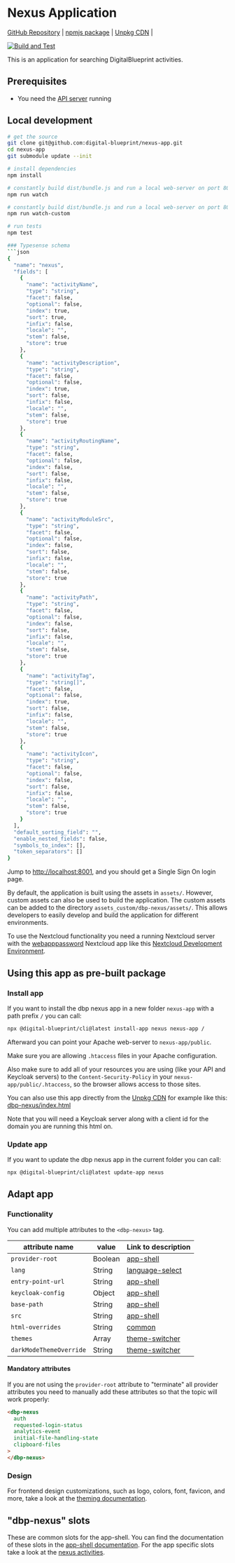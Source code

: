 # Nexus Application

[GitHub Repository](https://github.com/digital-blueprint/nexus-app) |
[npmjs package](https://www.npmjs.com/package/@digital-blueprint/nexus-app) |
[Unpkg CDN](https://unpkg.com/browse/@digital-blueprint/nexus-app/) |

[![Build and Test](https://github.com/digital-blueprint/nexus-app/actions/workflows/build-test-publish.yml/badge.svg)](https://github.com/digital-blueprint/nexus-app/actions/workflows/build-test-publish.yml)

This is an application for searching DigitalBlueprint activities.

## Prerequisites

- You need the [API server](https://gitlab.tugraz.at/dbp/relay/dbp-relay-server-template) running

## Local development

```bash
# get the source
git clone git@github.com:digital-blueprint/nexus-app.git
cd nexus-app
git submodule update --init

# install dependencies
npm install

# constantly build dist/bundle.js and run a local web-server on port 8001
npm run watch

# constantly build dist/bundle.js and run a local web-server on port 8001 using a custom assets directory assets_custom/
npm run watch-custom

# run tests
npm test

### Typesense schema
```json
{
  "name": "nexus",
  "fields": [
    {
      "name": "activityName",
      "type": "string",
      "facet": false,
      "optional": false,
      "index": true,
      "sort": true,
      "infix": false,
      "locale": "",
      "stem": false,
      "store": true
    },
    {
      "name": "activityDescription",
      "type": "string",
      "facet": false,
      "optional": false,
      "index": true,
      "sort": false,
      "infix": false,
      "locale": "",
      "stem": false,
      "store": true
    },
    {
      "name": "activityRoutingName",
      "type": "string",
      "facet": false,
      "optional": false,
      "index": false,
      "sort": false,
      "infix": false,
      "locale": "",
      "stem": false,
      "store": true
    },
    {
      "name": "activityModuleSrc",
      "type": "string",
      "facet": false,
      "optional": false,
      "index": false,
      "sort": false,
      "infix": false,
      "locale": "",
      "stem": false,
      "store": true
    },
    {
      "name": "activityPath",
      "type": "string",
      "facet": false,
      "optional": false,
      "index": false,
      "sort": false,
      "infix": false,
      "locale": "",
      "stem": false,
      "store": true
    },
    {
      "name": "activityTag",
      "type": "string[]",
      "facet": false,
      "optional": false,
      "index": true,
      "sort": false,
      "infix": false,
      "locale": "",
      "stem": false,
      "store": true
    },
    {
      "name": "activityIcon",
      "type": "string",
      "facet": false,
      "optional": false,
      "index": false,
      "sort": false,
      "infix": false,
      "locale": "",
      "stem": false,
      "store": true
    }
  ],
  "default_sorting_field": "",
  "enable_nested_fields": false,
  "symbols_to_index": [],
  "token_separators": []
}
```

Jump to <http://localhost:8001>, and you should get a Single Sign On login page.

By default, the application is built using the assets in `assets/`. However, custom assets can also be used to build the application. The custom assets can be added to the directory `assets_custom/dbp-nexus/assets/`. This allows developers to easily develop and build the application for different environments.

To use the Nextcloud functionality you need a running Nextcloud server with the
[webapppassword](https://gitlab.tugraz.at/dbp/nextcloud/webapppassword) Nextcloud app like this
[Nextcloud Development Environment](https://gitlab.tugraz.at/dbp/nextcloud/webapppassword/-/tree/master/docker).


## Using this app as pre-built package

### Install app

If you want to install the dbp nexus app in a new folder `nexus-app` with a path prefix `/` you can call:

```bash
npx @digital-blueprint/cli@latest install-app nexus nexus-app /
```

Afterward you can point your Apache web-server to `nexus-app/public`.

Make sure you are allowing `.htaccess` files in your Apache configuration.

Also make sure to add all of your resources you are using (like your API and Keycloak servers) to the
`Content-Security-Policy` in your `nexus-app/public/.htaccess`, so the browser allows access to those sites.

You can also use this app directly from the [Unpkg CDN](https://unpkg.com/browse/@digital-blueprint/nexus-app/)
for example like this: [dbp-nexus/index.html](https://github.com/digital-blueprint/nexus-app/tree/main/examples/dbp-nexus/index.html)

Note that you will need a Keycloak server along with a client id for the domain you are running this html on.

### Update app

If you want to update the dbp nexus app in the current folder you can call:

```bash
npx @digital-blueprint/cli@latest update-app nexus
```

## Adapt app

### Functionality

You can add multiple attributes to the `<dbp-nexus>` tag.

| attribute name | value | Link to description                                                                                                                 |
|----------------|-------|-------------------------------------------------------------------------------------------------------------------------------------|
| `provider-root` | Boolean | [app-shell](https://gitlab.tugraz.at/dbp/web-components/toolkit/-/tree/main/packages/app-shell#attributes)                          |
| `lang`         | String | [language-select](https://gitlab.tugraz.at/dbp/web-components/toolkit/-/tree/main/packages/language-select#attributes)              |
| `entry-point-url` | String | [app-shell](https://gitlab.tugraz.at/dbp/web-components/toolkit/-/tree/main/packages/app-shell#attributes)                          |
| `keycloak-config` | Object | [app-shell](https://gitlab.tugraz.at/dbp/web-components/toolkit/-/tree/main/packages/app-shell#attributes)                          |
| `base-path` | String | [app-shell](https://gitlab.tugraz.at/dbp/web-components/toolkit/-/tree/main/packages/app-shell#attributes)                          |
| `src` | String | [app-shell](https://gitlab.tugraz.at/dbp/web-components/toolkit/-/tree/main/packages/app-shell#attributes)                          |
| `html-overrides` | String | [common](https://gitlab.tugraz.at/dbp/web-components/toolkit/-/tree/main/packages/common#overriding-slots-in-nested-web-components) |
| `themes` | Array | [theme-switcher](https://gitlab.tugraz.at/dbp/web-components/toolkit/-/tree/main/packages/theme-switcher#themes-attribute)          |
| `darkModeThemeOverride` | String | [theme-switcher](https://gitlab.tugraz.at/dbp/web-components/toolkit/-/tree/main/packages/theme-switcher#themes-attribute)          |

#### Mandatory attributes

If you are not using the `provider-root` attribute to "terminate" all provider attributes
you need to manually add these attributes so that the topic will work properly:

```html
<dbp-nexus
  auth
  requested-login-status
  analytics-event
  initial-file-handling-state
  clipboard-files
>
</dbp-nexus>
```

### Design

For frontend design customizations, such as logo, colors, font, favicon, and more, take a look at the [theming documentation](https://dbp-demo.tugraz.at/dev-guide/frontend/theming/).

## "dbp-nexus" slots

These are common slots for the app-shell. You can find the documentation of these slots in the [app-shell documentation](https://gitlab.tugraz.at/dbp/web-components/toolkit/-/tree/main/packages/app-shell).
For the app specific slots take a look at the [nexus activities](https://github.com/digital-blueprint/nexus-app/tree/main/src).
